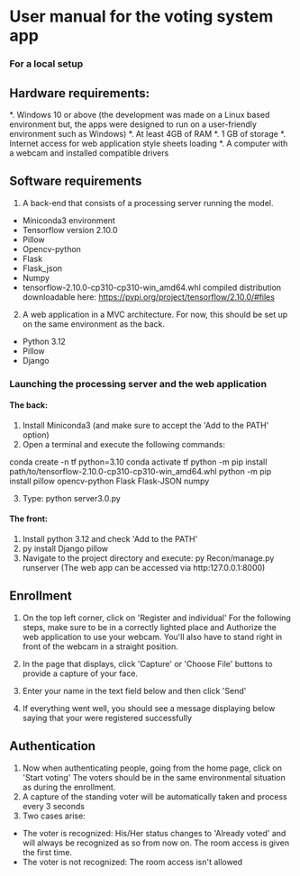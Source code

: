 # User manual for the voting system app
### For a local setup


## Hardware requirements:
*. Windows 10 or above (the development was made on a Linux based environment but, the apps were designed to run on a user-friendly environment such as Windows)
*. At least 4GB of RAM
*. 1 GB of storage
*. Internet access for web application style sheets loading
*. A computer with a webcam and installed compatible drivers

## Software requirements
1. A back-end that consists of a processing server running the model.
* Miniconda3 environment 
* Tensorflow version 2.10.0 
* Pillow 
* Opencv-python 
* Flask 
* Flask_json 
* Numpy
* tensorflow-2.10.0-cp310-cp310-win_amd64.whl compiled distribution downloadable here: https://pypi.org/project/tensorflow/2.10.0/#files

2. A web application in a MVC architecture. For now, this should be set up on the same environment as the back. 
* Python 3.12
* Pillow 
* Django

### Launching the processing server and the web application

#### The back: 
1. Install Miniconda3 (and make sure to accept the 'Add to the PATH' option)
2. Open a terminal and execute the following commands:

conda create -n tf python=3.10
conda activate tf
python -m pip install path/to/tensorflow-2.10.0-cp310-cp310-win_amd64.whl
python -m pip install pillow opencv-python Flask Flask-JSON numpy

3. Type: python server3.0.py

#### The front: 
1. Install python 3.12 and check 'Add to the PATH' 
2. py install Django pillow
3. Navigate to the project directory and execute: py Recon/manage.py runserver
(The web app can be accessed via http:127.0.0.1:8000)


## Enrollment
1. On the top left corner, click on  'Register and individual'
For the following steps, make sure to be in a correctly lighted place and Authorize the web application to use your webcam.
You'll also have to stand right in front of the webcam in a straight position.

2. In the page that displays, click 'Capture' or 'Choose File' buttons to provide a capture of your face.
3. Enter your name in the text field below and then click 'Send'
4. If everything went well, you should see a message displaying below saying that your were registered successfully


## Authentication
1. Now when authenticating people, going from the home page, click on 'Start voting'
The voters should be in the same environmental situation as during the enrollment.
2.  A capture of the standing voter will be automatically taken and process every 3 seconds
3. Two cases arise:
* The voter is recognized: His/Her status changes to 'Already voted' and will always be recognized as so from now on. The room access is given the first time.
* The voter is not recognized: The room access isn't allowed






